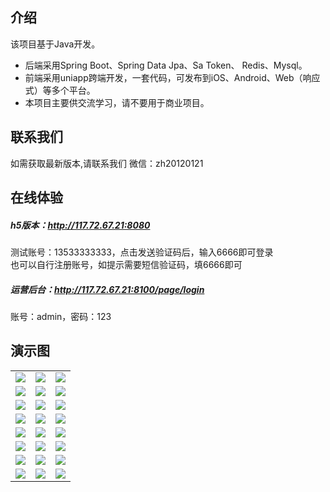 ## 介绍

该项目基于Java开发。 

* 后端采用Spring Boot、Spring Data Jpa、Sa Token、 Redis、Mysql。
* 前端采用uniapp跨端开发，一套代码，可发布到iOS、Android、Web（响应式）等多个平台。
* 本项目主要供交流学习，请不要用于商业项目。

## 联系我们
如需获取最新版本,请联系我们 微信：zh20120121

## 在线体验
  
##### h5版本：http://117.72.67.21:8080
测试账号：13533333333，点击发送验证码后，输入6666即可登录  
也可以自行注册账号，如提示需要短信验证码，填6666即可

##### 运营后台：http://117.72.67.21:8100/page/login
账号：admin，密码：123 


## 演示图
<table>
    <tr>
        <td><img src="https://github.com/zohar888444/nft/blob/main/img/1.jpg"/></td>
        <td><img src="https://github.com/zohar888444/nft/blob/main/img/2.jpg"/></td>
	<td><img src="https://github.com/zohar888444/nft/blob/main/img/3.jpg"/></td>
    </tr>
<tr>
        <td><img src="https://github.com/zohar888444/nft/blob/main/img/4.jpg"/></td>
        <td><img src="https://github.com/zohar888444/nft/blob/main/img/5.jpg"/></td>
	<td><img src="https://github.com/zohar888444/nft/blob/main/img/6.jpg"/></td>
    </tr>
<tr>
        <td><img src="https://github.com/zohar888444/nft/blob/main/img/7.jpg"/></td>
        <td><img src="https://github.com/zohar888444/nft/blob/main/img/8.jpg"/></td>
	<td><img src="https://github.com/zohar888444/nft/blob/main/img/9.jpg"/></td>
    </tr>
<tr>
        <td><img src="https://github.com/zohar888444/nft/blob/main/img/10.jpg"/></td>
        <td><img src="https://github.com/zohar888444/nft/blob/main/img/11.jpg"/></td>
	<td><img src="https://github.com/zohar888444/nft/blob/main/img/12.jpg"/></td>
    </tr>
    <tr>
        <td><img src="https://github.com/zohar888444/nft/blob/main/img/13.jpg"/></td>
        <td><img src="https://github.com/zohar888444/nft/blob/main/img/14.jpg"/></td>
	<td><img src="https://github.com/zohar888444/nft/blob/main/img/15.jpg"/></td>
    </tr>
    <tr>
        <td><img src="https://github.com/zohar888444/nft/blob/main/img/16.jpg"/></td>
        <td><img src="https://github.com/zohar888444/nft/blob/main/img/17.jpg"/></td>
	<td><img src="https://github.com/zohar888444/nft/blob/main/img/18.jpg"/></td>
    </tr>
    <tr>
        <td><img src="https://github.com/zohar888444/nft/blob/main/img/19.jpg"/></td>
        <td><img src="https://github.com/zohar888444/nft/blob/main/img/20.jpg"/></td>
	<td><img src="https://github.com/zohar888444/nft/blob/main/img/21.jpg"/></td>
    </tr>  
    <tr>
        <td><img src="https://github.com/zohar888444/nft/blob/main/img/22.jpg"/></td>
        <td><img src="https://github.com/zohar888444/nft/blob/main/img/23.jpg"/></td>
	<td><img src="https://github.com/zohar888444/nft/blob/main/img/24.jpg"/></td>
    </tr>  
</table>


